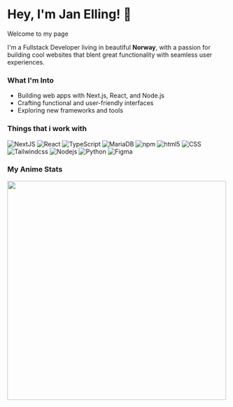 <h1> Hey, I'm Jan Elling! 🦊</h1>

<p>Welcome to my page </p>
<p>I'm a Fullstack Developer living in beautiful <b>Norway</b>, with a passion for building cool websites that blent great functionality with seamless user experiences.</p>

<h3>What I'm Into</h3>
<ul><li>
Building web apps with Next.js, React, and Node.js</li>
<li>Crafting functional and user-friendly interfaces</li>
<li>Exploring new frameworks and tools</li></ul>

<h3>Things that i work with</h3>
<p>
  <img
    alt="NextJS"
    src="https://img.shields.io/badge/-NextJS-000000?style=flat-square&logo=next.js&logoColor=white"
  />
  <img
    alt="React"
    src="https://img.shields.io/badge/-React-45b8d8?style=flat-square&logo=react&logoColor=white"
  />
  <img
    alt="TypeScript"
    src="https://img.shields.io/badge/-TypeScript-007ACC?style=flat-square&logo=typescript&logoColor=white"
  />
  <img
    alt="MariaDB"
    src="https://img.shields.io/badge/-MariaDB-003545?style=flat-square&logo=mariaDB&logoColor=white"
  />
  <img
    alt="npm"
    src="https://img.shields.io/badge/-NPM-CB3837?style=flat-square&logo=npm&logoColor=white"
  />
  <img
    alt="html5"
    src="https://img.shields.io/badge/-HTML5-E34F26?style=flat-square&logo=html5&logoColor=white"
  />
  <img
    alt="CSS"
    src="https://img.shields.io/badge/-CSS-663399?style=flat-square&logo=css&logoColor=white"
  />
      <img
    alt="Tailwindcss"
    src="https://img.shields.io/badge/-TailwindCSS-06B6D4?style=flat-square&logo=TailwindCSS&logoColor=white"
  />
  <img
    alt="Nodejs"
    src="https://img.shields.io/badge/-Nodejs-43853d?style=flat-square&logo=Node.js&logoColor=white"
  />
  <img
    alt="Python"
    src="https://img.shields.io/badge/-Python-3776AB?style=flat-square&logo=python&logoColor=white"
  />
    <img
    alt="Figma"
    src="https://img.shields.io/badge/-Figma-F24E1E?style=flat-square&logo=figma&logoColor=white"
  />
</p>

<h3>My Anime Stats</h3>
<img src="https://img.anili.st/user/7109001"  width="500">
